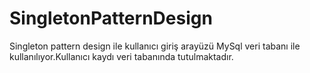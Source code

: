 # SingletonPatternDesign
 Singleton pattern design ile kullanıcı giriş arayüzü 
 MySql veri tabanı ile kullanılıyor.Kullanıcı kaydı veri tabanında tutulmaktadır.
